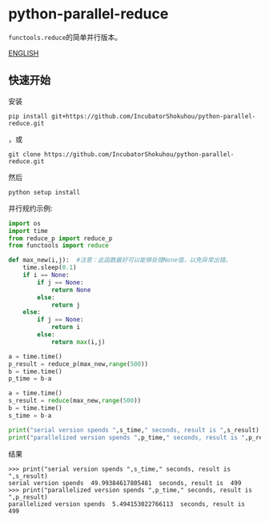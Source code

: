python-parallel-reduce  
==================
`functools.reduce`的简单并行版本。

[ENGLISH](https://github.com/IncubatorShokuhou/python-parallel-reduce/blob/master/README.md)

快速开始
-----------

安装

```shell
pip install git+https://github.com/IncubatorShokuhou/python-parallel-reduce.git
```
，或
```shell
git clone https://github.com/IncubatorShokuhou/python-parallel-reduce.git
```
然后
```
python setup install
```


并行规约示例:

```python
import os
import time
from reduce_p import reduce_p
from functools import reduce

def max_new(i,j):  #注意：此函数最好可以能够处理None值，以免异常出错。
    time.sleep(0.1)
    if i == None:
        if j == None:
            return None
        else:
            return j
    else:
        if j == None:
            return i
        else:
            return max(i,j)

a = time.time()
p_result = reduce_p(max_new,range(500))
b = time.time()
p_time = b-a

a = time.time()
s_result = reduce(max_new,range(500))
b = time.time()
s_time = b-a

print("serial version spends ",s_time," seconds, result is ",s_result)
print("parallelized version spends ",p_time," seconds, result is ",p_result)
```

结果 
```
>>> print("serial version spends ",s_time," seconds, result is ",s_result)
serial version spends  49.99384617805481  seconds, result is  499
>>> print("parallelized version spends ",p_time," seconds, result is ",p_result)
parallelized version spends  5.494153022766113  seconds, result is  499
```